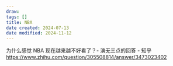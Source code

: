 ```yaml
---
draw:
tags: []
title: NBA
date created: 2024-07-13
date modified: 2024-11-12
---
```


为什么感觉 NBA 现在越来越不好看了？- 演无三点的回答 - 知乎  
https://www.zhihu.com/question/305508814/answer/3473023402
